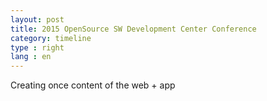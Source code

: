 ```yaml
---
layout: post
title: 2015 OpenSource SW Development Center Conference
category: timeline
type : right
lang : en
---
```


Creating once content of the web + app